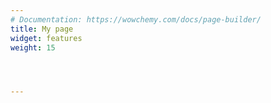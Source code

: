 ```yaml
---
# Documentation: https://wowchemy.com/docs/page-builder/
title: My page
widget: features
weight: 15




---
```

